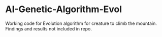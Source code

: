 # AI-Genetic-Algorithm-Evol

Working code for Evolution algorithm for creature to climb the mountain.
Findings and results not included in repo.
